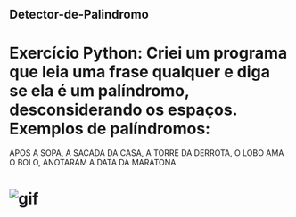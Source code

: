 ## Detector-de-Palindromo
# Exercício Python: Criei um programa que leia uma frase qualquer e diga se ela é um palíndromo, desconsiderando os espaços. Exemplos de palíndromos:
APOS A SOPA, A SACADA DA CASA, A TORRE DA DERROTA, O LOBO AMA O BOLO, ANOTARAM A DATA DA MARATONA.
# <img aling="rinht" alt="gif" windht="200" src="https://media1.giphy.com/media/TDe7ZgPJaNA5TOY9M1/giphy.gif?cid=790b76110886c0494d55018921bf515a18a6fb5d90f6c306&rid=giphy.gif&ct=g">

